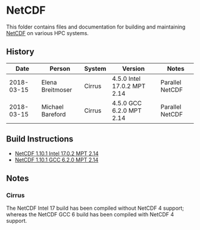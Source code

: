 NetCDF
======

This folder contains files and documentation for building and maintaining
[NetCDF](https://www.unidata.ucar.edu/software/netcdf/) on various HPC systems.

History
-------

Date | Person | System | Version | Notes
---- | -------|--------|---------|------
2018-03-15 | Elena Breitmoser | Cirrus | 4.5.0 Intel 17.0.2 MPT 2.14| Parallel NetCDF
2018-03-15 | Michael Bareford | Cirrus | 4.5.0 GCC 6.2.0 MPT 2.14| Parallel NetCDF

Build Instructions
------------------

* [NetCDF 1.10.1 Intel 17.0.2 MPT 2.14](build_netcdf_1101_intel17mpt214.md)
* [NetCDF 1.10.1 GCC 6.2.0 MPT 2.14](build_netcdf_1101_gcc6mpt214.md)

Notes
-----

### Cirrus

The NetCDF Intel 17 build has been compiled without NetCDF 4 support;
whereas the NetCDF GCC 6 build has been compiled with NetCDF 4 support.


